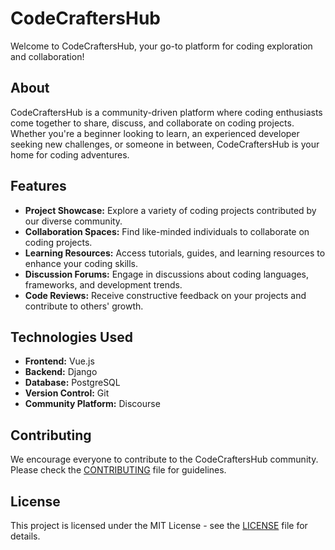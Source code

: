 # CodeCraftersHub

Welcome to CodeCraftersHub, your go-to platform for coding exploration and collaboration!

## About

CodeCraftersHub is a community-driven platform where coding enthusiasts come together to share, discuss, and collaborate on coding projects. Whether you're a beginner looking to learn, an experienced developer seeking new challenges, or someone in between, CodeCraftersHub is your home for coding adventures.

## Features

- **Project Showcase:** Explore a variety of coding projects contributed by our diverse community.
- **Collaboration Spaces:** Find like-minded individuals to collaborate on coding projects.
- **Learning Resources:** Access tutorials, guides, and learning resources to enhance your coding skills.
- **Discussion Forums:** Engage in discussions about coding languages, frameworks, and development trends.
- **Code Reviews:** Receive constructive feedback on your projects and contribute to others' growth.

## Technologies Used

- **Frontend:** Vue.js
- **Backend:** Django
- **Database:** PostgreSQL
- **Version Control:** Git
- **Community Platform:** Discourse

## Contributing

We encourage everyone to contribute to the CodeCraftersHub community. Please check the [CONTRIBUTING](CONTRIBUTING.md) file for guidelines.

## License

This project is licensed under the MIT License - see the [LICENSE](LICENSE) file for details.
